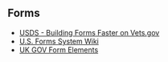 ## Forms ##
- [USDS - Building Forms Faster on Vets.gov](https://medium.com/the-u-s-digital-service/building-forms-faster-on-vets-gov-d8619f4e9db)
- [U.S. Forms System Wiki](https://github.com/usds/us-forms-system/wiki)
- [UK GOV Form Elements](https://govuk-elements.herokuapp.com/form-elements/)
